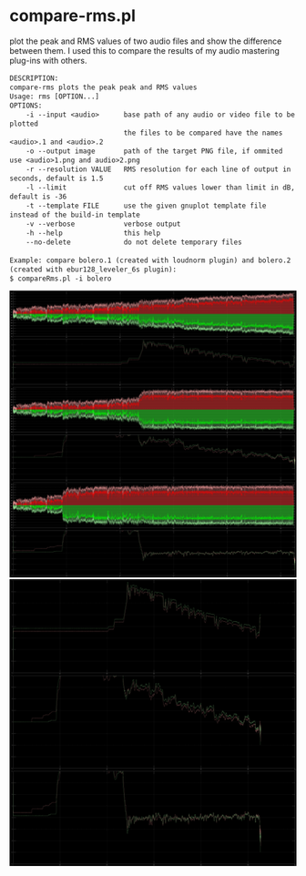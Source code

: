 # compare-rms.pl

plot the peak and RMS values of two audio files and show the difference between them.
I used this to compare the results of my audio mastering plug-ins with others.

```
DESCRIPTION:
compare-rms plots the peak peak and RMS values
Usage: rms [OPTION...]
OPTIONS:
    -i --input <audio>      base path of any audio or video file to be plotted
                            the files to be compared have the names <audio>.1 and <audio>.2
    -o --output image       path of the target PNG file, if ommited use <audio>1.png and audio>2.png
    -r --resolution VALUE   RMS resolution for each line of output in seconds, default is 1.5
    -l --limit              cut off RMS values lower than limit in dB, default is -36
    -t --template FILE      use the given gnuplot template file instead of the build-in template
    -v --verbose            verbose output
    -h --help               this help
    --no-delete             do not delete temporary files

Example: compare bolero.1 (created with loudnorm plugin) and bolero.2 (created with ebur128_leveler_6s plugin):
$ compareRms.pl -i bolero
```

![](bolero.1.png)
![](bolero.2.png)
